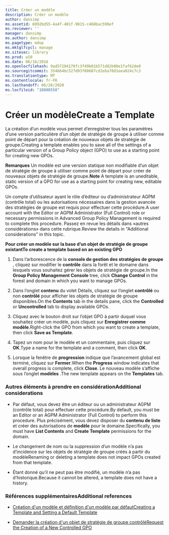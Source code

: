 ```yaml
---
title: Créer un modèle
description: Créer un modèle
author: dansimp
ms.assetid: 6992bd55-4a4f-401f-9815-c468bac598ef
ms.reviewer: ''
manager: dansimp
ms.author: dansimp
ms.pagetype: mdop
ms.mktglfcycl: manage
ms.sitesec: library
ms.prod: w10
ms.date: 06/16/2016
ms.openlocfilehash: 9ad57204170fc3f49b01b571d82b00e1faf62de0
ms.sourcegitcommit: 354664bc527d93f80687cd2eba70d1eea024c7c3
ms.translationtype: MT
ms.contentlocale: fr-FR
ms.lasthandoff: 06/26/2020
ms.locfileid: "10808558"
---
```

# <span data-ttu-id="9de1a-103">Créer un modèle</span><span class="sxs-lookup"><span data-stu-id="9de1a-103">Create a Template</span></span>


<span data-ttu-id="9de1a-104">La création d’un modèle vous permet d’enregistrer tous les paramètres d’une version particulière d’un objet de stratégie de groupe à utiliser comme point de départ pour la création de nouveaux objets de stratégie de groupe.</span><span class="sxs-lookup"><span data-stu-id="9de1a-104">Creating a template enables you to save all of the settings of a particular version of a Group Policy object (GPO) to use as a starting point for creating new GPOs.</span></span>

<span data-ttu-id="9de1a-105">**Remarques**  Un modèle est une version statique non modifiable d’un objet de stratégie de groupe à utiliser comme point de départ pour créer de nouveaux objets de stratégie de groupe.</span><span class="sxs-lookup"><span data-stu-id="9de1a-105">**Note** A template is an uneditable, static version of a GPO for use as a starting point for creating new, editable GPOs.</span></span>

 

<span data-ttu-id="9de1a-106">Un compte d’utilisateur ayant le rôle d’éditeur ou d’administrateur AGPM (contrôle total) ou les autorisations nécessaires dans la gestion avancée des stratégies de groupe est requis pour effectuer cette procédure.</span><span class="sxs-lookup"><span data-stu-id="9de1a-106">A user account with the Editor or AGPM Administrator (Full Control) role or necessary permissions in Advanced Group Policy Management is required to complete this procedure.</span></span> <span data-ttu-id="9de1a-107">Passez en revue les détails dans «autres considérations» dans cette rubrique.</span><span class="sxs-lookup"><span data-stu-id="9de1a-107">Review the details in "Additional considerations" in this topic.</span></span>

**<span data-ttu-id="9de1a-108">Pour créer un modèle sur la base d’un objet de stratégie de groupe existant</span><span class="sxs-lookup"><span data-stu-id="9de1a-108">To create a template based on an existing GPO</span></span>**

1.  <span data-ttu-id="9de1a-109">Dans l’arborescence de la **console de gestion des stratégies de groupe** , cliquez sur modifier le **contrôle** dans la forêt et le domaine dans lesquels vous souhaitez gérer les objets de stratégie de groupe.</span><span class="sxs-lookup"><span data-stu-id="9de1a-109">In the **Group Policy Management Console** tree, click **Change Control** in the forest and domain in which you want to manage GPOs.</span></span>

2.  <span data-ttu-id="9de1a-110">Dans l’onglet **contenu** du volet Détails, cliquez sur l’onglet **contrôlé** ou non **contrôlé** pour afficher les objets de stratégie de groupe disponibles.</span><span class="sxs-lookup"><span data-stu-id="9de1a-110">On the **Contents** tab in the details pane, click the **Controlled** or **Uncontrolled** tab to display available GPOs.</span></span>

3.  <span data-ttu-id="9de1a-111">Cliquez avec le bouton droit sur l’objet GPO à partir duquel vous souhaitez créer un modèle, puis cliquez sur **Enregistrer comme modèle**.</span><span class="sxs-lookup"><span data-stu-id="9de1a-111">Right-click the GPO from which you want to create a template, then click **Save as Template**.</span></span>

4.  <span data-ttu-id="9de1a-112">Tapez un nom pour le modèle et un commentaire, puis cliquez sur **OK**.</span><span class="sxs-lookup"><span data-stu-id="9de1a-112">Type a name for the template and a comment, then click **OK**.</span></span>

5.  <span data-ttu-id="9de1a-113">Lorsque la fenêtre de **progression** indique que l’avancement global est terminé, cliquez sur **Fermer**.</span><span class="sxs-lookup"><span data-stu-id="9de1a-113">When the **Progress** window indicates that overall progress is complete, click **Close**.</span></span> <span data-ttu-id="9de1a-114">Le nouveau modèle s’affiche sous l’onglet **modèles** .</span><span class="sxs-lookup"><span data-stu-id="9de1a-114">The new template appears on the **Templates** tab.</span></span>

### <span data-ttu-id="9de1a-115">Autres éléments à prendre en considération</span><span class="sxs-lookup"><span data-stu-id="9de1a-115">Additional considerations</span></span>

-   <span data-ttu-id="9de1a-116">Par défaut, vous devez être un éditeur ou un administrateur AGPM (contrôle total) pour effectuer cette procédure.</span><span class="sxs-lookup"><span data-stu-id="9de1a-116">By default, you must be an Editor or an AGPM Administrator (Full Control) to perform this procedure.</span></span> <span data-ttu-id="9de1a-117">Plus précisément, vous devez disposer du **contenu de liste** et créer des autorisations de **modèle** pour le domaine.</span><span class="sxs-lookup"><span data-stu-id="9de1a-117">Specifically, you must have **List Contents** and **Create Template** permissions for the domain.</span></span>

-   <span data-ttu-id="9de1a-118">Le changement de nom ou la suppression d’un modèle n’a pas d’incidence sur les objets de stratégie de groupe créés à partir du modèle</span><span class="sxs-lookup"><span data-stu-id="9de1a-118">Renaming or deleting a template does not impact GPOs created from that template.</span></span>

-   <span data-ttu-id="9de1a-119">Étant donné qu’il ne peut pas être modifié, un modèle n’a pas d’historique.</span><span class="sxs-lookup"><span data-stu-id="9de1a-119">Because it cannot be altered, a template does not have a history.</span></span>

### <span data-ttu-id="9de1a-120">Références supplémentaires</span><span class="sxs-lookup"><span data-stu-id="9de1a-120">Additional references</span></span>

-   [<span data-ttu-id="9de1a-121">Création d'un modèle et définition d'un modèle par défaut</span><span class="sxs-lookup"><span data-stu-id="9de1a-121">Creating a Template and Setting a Default Template</span></span>](creating-a-template-and-setting-a-default-template.md)

-   [<span data-ttu-id="9de1a-122">Demander la création d'un objet de stratégie de groupe contrôlé</span><span class="sxs-lookup"><span data-stu-id="9de1a-122">Request the Creation of a New Controlled GPO</span></span>](request-the-creation-of-a-new-controlled-gpo.md)

 

 





